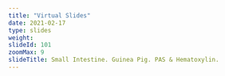 ```yaml
---
title: "Virtual Slides"
date: 2021-02-17
type: slides
weight:
slideId: 101
zoomMax: 9
slideTitle: Small Intestine. Guinea Pig. PAS & Hematoxylin.
---
```

